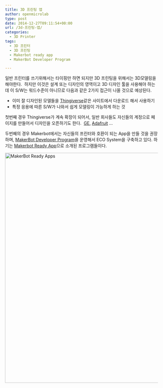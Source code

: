 ```yaml
---
title: 3D 프린팅 앱
author: openmicrolab
type: post
date: 2014-12-27T09:11:54+00:00
url: /3d-프린팅-앱/
categories:
  - 3D Printer
tags:
  - 3D 프린터
  - 3D 프린팅
  - Makerbot ready app
  - MakerBot Developer Program

---
```

일반 프린터를 쓰기위해서는 타이핑만 하면 되지만 3D 프린팅을 위해서는 3D모델링을 해야한다.  하지만 이것은 설계 또는 디자인의 영역이고 3D 디자인 툴을 사용해야 하는데 이 S/W는 워드수준이 아니므로 다음과 같은 2가지 접근이 나올 것으로 예상된다.

  * 이미 잘 디자인된 모델들을 <a title="thingiverse" href="http://www.thingiverse.com/" target="_blank">Thingiverse</a>같은 사이트에서 다운로드 해서 사용하기
  * 특정 응용에 따른 S/W가 나와서 쉽게 모델링이 가능하게 하는 것

첫번째 경우 Thingiverse가 계속 확장이 되어서, 일반 회사들도 자신들의 계정으로 페이지를 만들어서 디자인을 오픈하기도 한다.  <a href="http://www.thingiverse.com/GE/about" target="_blank">GE</a>, <a href="http://www.thingiverse.com/adafruit/about" target="_blank">Adafruit</a> &#8230;

두번째의 경우 Makerbot에서는 자신들의 프린터와 호환이 되는 App을 만들 것을 권장하며, <a href="http://www.makerbot.com/developers" target="_blank">MakerBot Developer Program</a>을 운영해서 ECO System을 구축하고 있다. 하기는 <a href="http://www.makerbot.com/readyapps" target="_blank">Makerbot Ready App</a>으로 소개된 프로그램들이다.

<img loading="lazy" class="alignnone" src="http://openmicrolab.cdn2.cafe24.com/MakerBot-Ready_Apps.png" alt="MakerBot Ready Apps" width="804" height="755" />